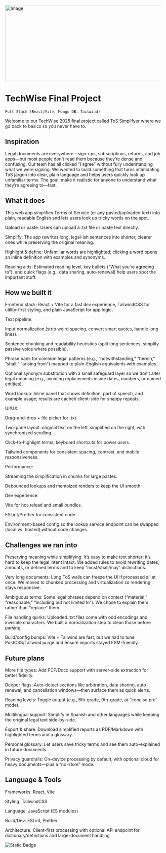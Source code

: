 <img width="957" height="246" alt="Image" src="https://github.com/user-attachments/assets/28de3cf4-df6f-4cb9-af3b-77d95de38872" />

# TechWise Final Project


`Full Stack (React/Vite, Mongo DB, Tailwind)`

Welcome to our TechWise 2025 final project called ToS Simplifyer where we go back to basics so you never have to.


## Inspiration

Legal documents are everywhere—sign-ups, subscriptions, returns, and job apps—but most people don’t read them because they’re dense and confusing. Our team has all clicked “I agree” without fully understanding what we were signing. We wanted to build something that turns intimidating ToS jargon into clear, plain language and helps users quickly look up unfamiliar terms. The goal: make it realistic for anyone to understand what they’re agreeing to—fast.

## What it does

This web app simplifies Terms of Service (or any pasted/uploaded text) into plain, readable English and lets users look up tricky words on the spot.

Upload or paste: Users can upload a .txt file or paste text directly.

Simplify: The app rewrites long, legal-ish sentences into shorter, clearer ones while preserving the original meaning.

Highlight & define: Unfamiliar words are highlighted; clicking a word opens an inline definition with examples and synonyms.

Reading aids: Estimated reading level, key bullets (“What you’re agreeing to”), and quick flags (e.g., data sharing, auto-renewal) help users spot the important stuff.

## How we built it

Frontend stack: React + Vite for a fast dev experience, TailwindCSS for utility-first styling, and plain JavaScript for app logic.

Text pipeline:

Input normalization (strip weird spacing, convert smart quotes, handle long lines).

Sentence chunking and readability heuristics (split long sentences, simplify passive voice where possible).

Phrase bank for common legal patterns (e.g., “notwithstanding,” “herein,” “shall,” “arising from”) mapped to plain-English equivalents with examples.

Optional synonym substitution with a small safeguard layer so we don’t alter legal meaning (e.g., avoiding replacements inside dates, numbers, or named entities).

Word lookup: Inline panel that shows definition, part of speech, and example usage; results are cached client-side for snappy repeats.

UI/UX:

Drag-and-drop + file picker for .txt.

Two-pane layout: original text on the left, simplified on the right, with synchronized scrolling.

Click-to-highlight terms; keyboard shortcuts for power users.

Tailwind components for consistent spacing, contrast, and mobile responsiveness.

Performance:

Streaming the simplification in chunks for large pastes.

Debounced lookups and memoized renders to keep the UI smooth.

Dev experience:

Vite for hot-reload and small bundles.

ESLint/Prettier for consistent code.

Environment-based config so the lookup service endpoint can be swapped (local vs. hosted) without code changes.

## Challenges we ran into

Preserving meaning while simplifying: It’s easy to make text shorter; it’s hard to keep the legal intent intact. We added rules to avoid rewriting dates, amounts, or defined terms and to keep “must/shall/may” distinctions.

Very long documents: Long ToS walls can freeze the UI if processed all at once. We moved to chunked processing and virtualization so rendering stays responsive.

Ambiguous terms: Some legal phrases depend on context (“material,” “reasonable,” “including but not limited to”). We chose to explain them rather than “replace” them.

File handling quirks: Uploaded .txt files come with odd encodings and invisible characters. We built a normalization step to clean those before parsing.

Build/config bumps: Vite + Tailwind are fast, but we had to tune PostCSS/Tailwind purge and ensure imports stayed ESM-friendly.

## Future plans

More file types: Add PDF/Docx support with server-side extraction for better fidelity.

Deeper flags: Auto-detect sections like arbitration, data sharing, auto-renewal, and cancellation windows—then surface them as quick alerts.

Reading levels: Toggle output (e.g., 6th-grade, 9th-grade, or “concise pro” mode).

Multilingual support: Simplify in Spanish and other languages while keeping the original legal text side-by-side.

Export & share: Download simplified reports as PDF/Markdown with highlighted terms and a glossary.

Personal glossary: Let users save tricky terms and see them auto-explained in future documents.

Privacy guardrails: On-device processing by default, with optional cloud for heavy documents—plus a “no-store” mode.

## Language & Tools

Frameworks: React, Vite

Styling: TailwindCSS

Language: JavaScript (ES modules)

Build/Dev: ESLint, Prettier

Architecture: Client-first processing with optional API endpoint for dictionary/definitions and large-document handling


![Static Badge](https://img.shields.io/badge/Made_with-Love%3C3-pink)
